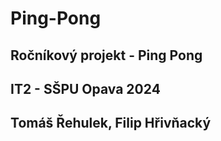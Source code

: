 # Ping-Pong
## Ročníkový projekt - Ping Pong
## IT2 - SŠPU Opava 2024
## Tomáš Řehulek, Filip Hřivňacký
